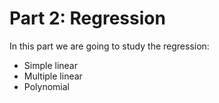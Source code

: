 # Part 2: Regression
In this part we are going to study the regression:
* Simple linear
* Multiple linear
* Polynomial
